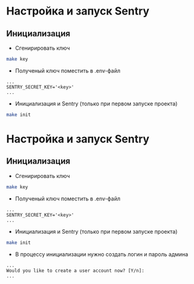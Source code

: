 # Настройка и запуск Sentry

## Инициализация

- Сгенирировать ключ

``` bash
make key
```

- Полученый ключ поместить в .env-файл

```
...
SENTRY_SECRET_KEY='<key>'
...
```

- Инициализация и Sentry (только при первом запуске проекта)

``` bash
make init
```
# Настройка и запуск Sentry

## Инициализация

- Сгенирировать ключ

``` bash
make key
```

- Полученый ключ поместить в .env-файл

```
...
SENTRY_SECRET_KEY='<key>'
...
```

- Инициализация и Sentry (только при первом запуске проекта)

``` bash
make init
```

- В процессу инициализации нужно создать логин и пароль админа

```
... 
Would you like to create a user account now? [Y/n]: 
...
```